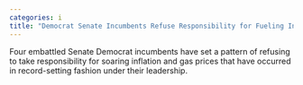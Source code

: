 ```yaml
---
categories: i
title: "Democrat Senate Incumbents Refuse Responsibility for Fueling Inflation Gas Prices"
---
```

Four embattled Senate Democrat incumbents have set a pattern of refusing to take responsibility for soaring inflation and gas prices that have occurred in record-setting fashion under their leadership.